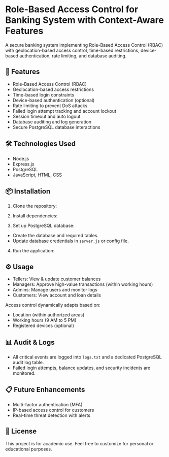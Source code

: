# Role-Based Access Control for Banking System with Context-Aware Features

A secure banking system implementing Role-Based Access Control (RBAC) with geolocation-based access control, time-based restrictions, device-based authentication, rate limiting, and database auditing.

## 🚀 Features

- Role-Based Access Control (RBAC)
- Geolocation-based access restrictions
- Time-based login constraints
- Device-based authentication (optional)
- Rate limiting to prevent DoS attacks
- Failed login attempt tracking and account lockout
- Session timeout and auto logout
- Database auditing and log generation
- Secure PostgreSQL database interactions

## 🛠️ Technologies Used

- Node.js  
- Express.js  
- PostgreSQL  
- JavaScript, HTML, CSS  

## 📦 Installation

1. Clone the repository:

2. Install dependencies:

3. Set up PostgreSQL database:
- Create the database and required tables.
- Update database credentials in `server.js` or config file.

4. Run the application:

## ⚙️ Usage

- Tellers: View & update customer balances
- Managers: Approve high-value transactions (within working hours)
- Admins: Manage users and monitor logs
- Customers: View account and loan details

Access control dynamically adapts based on:
- Location (within authorized areas)
- Working hours (9 AM to 5 PM)
- Registered devices (optional)

## 📊 Audit & Logs

- All critical events are logged into `logs.txt` and a dedicated PostgreSQL audit log table.
- Failed login attempts, balance updates, and security incidents are monitored.

## 📋 Future Enhancements

- Multi-factor authentication (MFA)
- IP-based access control for customers
- Real-time threat detection with alerts

## 📄 License

This project is for academic use. Feel free to customize for personal or educational purposes.
